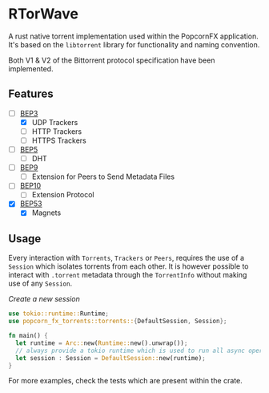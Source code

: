 # RTorWave

A rust native torrent implementation used within the PopcornFX application.
It's based on the `libtorrent` library for functionality and naming convention.

Both V1 & V2 of the Bittorrent protocol specification have been implemented.

## Features

- [ ] [BEP3](https://www.bittorrent.org/beps/bep_0003.html)
  - [x] UDP Trackers
  - [ ] HTTP Trackers
  - [ ] HTTPS Trackers
- [ ] [BEP5](https://www.bittorrent.org/beps/bep_0005.html)
  - [ ] DHT
- [ ] [BEP9](https://www.bittorrent.org/beps/bep_0009.html)
  - [ ] Extension for Peers to Send Metadata Files
- [ ] [BEP10](https://www.bittorrent.org/beps/bep_0010.html)
  - [ ] Extension Protocol
- [x] [BEP53](https://www.bittorrent.org/beps/bep_0053.html)
  - [x] Magnets

## Usage

Every interaction with `Torrents`, `Trackers` or `Peers`, requires the use of a `Session` which isolates torrents from each other.
It is however possible to interact with `.torrent` metadata through the `TorrentInfo` without making use of any `Session`.

_Create a new session_
```rust
use tokio::runtime::Runtime;
use popcorn_fx_torrents::torrents::{DefaultSession, Session};

fn main() {
  let runtime = Arc::new(Runtime::new().unwrap());
  // always provide a tokio runtime which is used to run all async operation in the background
  let session : Session = DefaultSession::new(runtime);
}
```

For more examples, check the tests which are present within the crate.